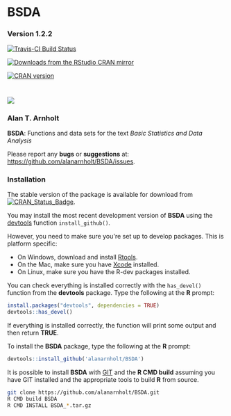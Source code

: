 
BSDA
========

### Version 1.2.2

[![Travis-CI Build Status](https://app.travis-ci.com/alanarnholt/BSDA.svg?branch=master)](https://app.travis-ci.com/alanarnholt/BSDA)

[![Downloads from the RStudio CRAN mirror](https://cranlogs.r-pkg.org/badges/BSDA)](https://cran.r-project.org/package=BSDA)

[![CRAN version](https://www.r-pkg.org/badges/version/BSDA)](https://cran.r-project.org/package=BSDA)

![](https://cranlogs.r-pkg.org/badges/grand-total/BSDA)
=======

### Alan T. Arnholt

**BSDA**: Functions and data sets for the text *Basic Statistics and Data Analysis*

Please report any **bugs** or **suggestions** at:
<https://github.com/alanarnholt/BSDA/issues>.

### Installation

The stable version of the package is available for download from [![CRAN_Status_Badge](https://www.r-pkg.org/badges/version/BSDA)](https://cran.r-project.org/package=BSDA).

You may install the most recent development version of **BSDA** using the [devtools](https://github.com/r-lib/devtools) function `install_github()`.

However, you need to make sure you're set up to develop packages. This is platform specific:

* On Windows, download and install [Rtools](https://cran.r-project.org/bin/windows/Rtools/).
* On the Mac, make sure you have [Xcode](https://developer.apple.com/xcode/) installed.
* On Linux, make sure you have the R-dev packages installed.

You can check everything is installed correctly with the `has_devel()` function from the **devtools** package. Type the following at 
the **R** prompt:


```r
install.packages("devtools", dependencies = TRUE)    
devtools::has_devel()
```

If everything is installed correctly, the function will print some output and then return **TRUE**.

To install the **BSDA** package, type the following at the **R** prompt:


```r
devtools::install_github('alanarnholt/BSDA')
```
    
It is possible to install **BSDA** with [GIT](https://git-scm.com/) and the **R CMD build** assuming you have GIT installed and the appropriate tools to build **R** from source.

```bash
git clone https://github.com/alanarnholt/BSDA.git
R CMD build BSDA
R CMD INSTALL BSDA_*.tar.gz
```

